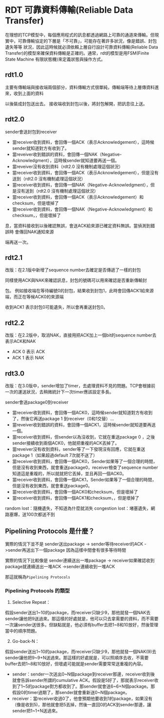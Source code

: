 # RDT 可靠資料傳輸(Reliable Data Transfer)

在理想的TCP模型中，每個應用程式的訊息都透過網路上可靠的通道來傳輸。但現實中，可靠傳輸協定的下層是「不可靠」，可能存在著許多狀況，像是錯誤、封包遺失等等 狀況，因此這時候就必須依賴上層自行設計可靠資料傳輸(Reliable Data Transfer)的模型來確保資料傳輸是正確的。通常，rdt的模型是用FSM(Finite State Machine 有限狀態機)來定義狀態與操作方式。


## rdt1.0

主要有傳輸端與接收端兩個部分，資料傳輸方式很單純，傳輸端等待上層傳資料進來，收到上面的資料

以後裝成封包送出去。
接收端收到封包以後，將封包解開，把訊息往上送。

## rdt2.0

sender會送封包到receiver

- 當receiver收到資料，會回傳一個ACK（表示Acknowledgement），這時候sender就知道對方有收到了。
- 當reveiver收到錯誤的資料，會回傳一個NAK（Negative-Acknowledgment），這時候sender就知道要再送一個。
- 當reveiver沒有收到資料（rdt2.0 沒有機制處理這個狀況）
- 當receiver收到資料，會回傳一個ACK（表示Acknowledgement），但是沒有送到（rdt2.0 沒有機制處理這個狀況）
- 當receiver收到資料，會回傳一個NAK（Negative-Acknowledgment），但是沒有送到（rdt2.0 沒有機制處理這個狀況）
- 當receiver收到資料，會回傳一個ACK（表示Acknowledgement）和checksum，但是壞掉了
- 當receiver收到資料，會回傳一個NAK（Negative-Acknowledgment）和checksum，，但是壞掉了


息，當資料接收到以後確認無誤，會送ACK給來源已確定資料無誤。當偵測到錯誤時 會傳回NAK通知來源

端再送一次。

## rdt2.1

改版：在2.1版中新增了sequence number去確定是否傳遞了一樣的封包

同樣使用ACK與NAK來確認訊息，封包的號碼可以用來確認是否重新傳輸封

包。
例如接收端在等待編號0的封包，結果收到封包1，此時會回傳ACK1給來源端，而正在等候ACK0的來源端

收到ACK1 表示封包0可能遺失，所以會再重送封包0。


## rdt2.2

改版：在2.2版中，取消NAK，直接用把ACK加上一個bit的sequence number去表示ACK和NAK
- ACK 0 表示 ACK
- ACK 1 表示 NAK


## rdt3.0

改版：在3.0版中，sender增加了timer，去處理資料不見的問題。TCP會根據前一次的運送狀況，去稍微統計下一次timer應該設定多長。

sender會送package0到receiver
- 當receiver收到資料，會回傳一個ACK0，這時候sender就知道對方有收到了，然後它再送package 1 到receiver（0和1交替）...
- 當reveiver收到錯誤的資料，會回傳一個ACK1，這時候sender就知道要再送一個。
- 當receiver收到資料，但sender以為沒收到，它就在重送package 0 ，之後sender接續收到兩個ACK0，他就把重複的ACK丟掉了。
- 當reveiver沒有收到資料，sender等了一下發現沒有回應，它就在重送package 1（如果超過default 7次就不送了）
- 當receiver收到資料，會回傳一個ACK0，Sender如果等了一個合理的時間，但是沒有收到東西，就會重送package0，receiver檢查了sequence number知道這是重複的，所以就就把它丟掉，並且再回一個ACK0。
- 當receiver收到資料，會回傳一個ACK1，Sender如果等了一個合理的時間，但是沒有收到東西，就會重送package0。
- 當receiver收到資料，會回傳一個ACK0和checksum，但是壞掉了
- 當receiver收到資料，會回傳一個ACK1和checksum，，但是壞掉了

random lost：隨機遺失，不知道為什麼就消失
congestion lost：堵塞遺失，網路塞爆，送100次都送不到

## Pipelining Protocols 是什麼？

實際的情況下並不是
sender送出package -> sender等待receiver的ACK ->sender再送出下一個package
因為這樣中間會有很多等待時間

實際的情況下比較像是
sender連續送出一堆package -> receiver如果確認收到package就連續送出一堆ACK ->sender連續收到一堆ACK

那這就稱為`Pipelining Protocols`

### Pipelining Protocols 的類型

1. Selective Repeat：

假設sender送出1~10的package，而receiver只缺少9，那他就發一個NAK去sender讓他把9送過來。那這樣的好處就是，他可以只去拿需要的資料，而不需要一次讓sender送很多。但缺點就是，他必須有buffer去把1~8和10放好，然後管理當中的順序問題。

2. Go-back-N：

假設sender送出1~10的package，而receiver只缺少9，那他就發一個NAK(9)去sender讓他把9~9+N送過來。那這樣的好處就是，可以照順序去收，不需要buffer去把1~8和10放好，但壞處可能就是sender需要常常送重複的內容。

- sender：sender一次送出0~N個package到receiver那邊，receiver收到後就會告訴sender所謂的cumulative ACK。假設是5好了，那就表示receiver收到了1~5的package對方都收到了。那sender就會送6~6+N個package。那假設0的timer過期了，那sender就會重新送0~N個package。
- receiver：當receiver收過0了，他會預期他要收到1的package，如果沒有（像是收到5)，那他就會把5丟掉，然後一直回0的ACK到sender那邊，讓sender把1~1+N送過來。